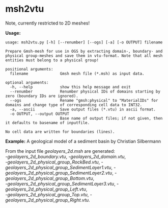 # msh2vtu

Note, currently restricted to 2D meshes!

**Usage:**
```
usage: msh2vtu.py [-h] [--renumber] [--ogs] [-a] [-o OUTPUT] filename

Prepare Gmsh-mesh for use in OGS by extracting domain-, boundary- and physical group-meshes and save them in vtu-format. Note that all mesh entities must belong to a physical group!

positional arguments:
  filename              Gmsh mesh file (*.msh) as input data.

optional arguments:
  -h, --help            show this help message and exit
  --renumber            Renumber physical IDs of domains starting by zero (boundary IDs are ignored).
  --ogs                 Rename "gmsh:physical" to "MaterialIDs" for domains and change type of corresponding cell data to INT32.
  -a, --ascii           Save output files (*.vtu) in ascii format.
  -o OUTPUT, --output OUTPUT
                        Base name of output files; if not given, then it defaults to basename of inputfile.

No cell data are written for boundaries (lines).
```

**Example:**
A geological model of a sediment basin by Christian Silbermann

From the input file *geolayers_2d.msh* are generated:    
  -*geolayers_2d_boundary.vtu*,
  -*geolayers_2d_domain.vtu*,                 
  -*geolayers_2d_physical_group_RockBed.vtu*,
  -*geolayers_2d_physical_group_SedimentLayer1.vtu*,
  -*geolayers_2d_physical_group_SedimentLayer2.vtu*,
  -*geolayers_2d_physical_group_Bottom.vtu*,  
  -*geolayers_2d_physical_group_SedimentLayer3.vtu*,
  -*geolayers_2d_physical_group_Left.vtu*,    
  -*geolayers_2d_physical_group_Top.vtu*,
  -*geolayers_2d_physical_group_Right.vtu*.

